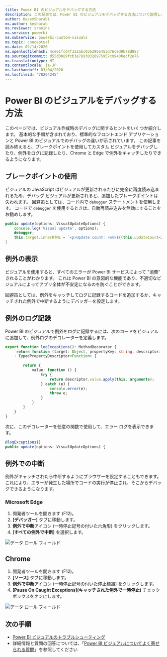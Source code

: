 ```yaml
---
title: Power BI のビジュアルをデバッグする方法
description: この記事では、Power BI のビジュアルをデバッグする方法について説明します。
author: KesemSharabi
ms.author: kesharab
ms.reviewer: sranins
ms.service: powerbi
ms.subservice: powerbi-custom-visuals
ms.topic: conceptual
ms.date: 02/14/2020
ms.openlocfilehash: 4ce61fcd4f322abc0362956453d76ced9b78d887
ms.sourcegitcommit: d55d3089fcb3e78930326975957c9940becf2e76
ms.translationtype: HT
ms.contentlocale: ja-JP
ms.lasthandoff: 03/04/2020
ms.locfileid: "78264245"
---
```

# <a name="how-to-debug-power-bi-visuals"></a>Power BI のビジュアルをデバッグする方法

このページでは、ビジュアル作成時のデバッグに関するヒントをいくつか紹介します。 基本的な手順が含まれており、標準的なフロントエンド アプリケーションと Power BI のビジュアルでのデバッグの違いが示されています。
この記事を読み終えると、ブレークポイントを使用してカスタム ビジュアルをデバッグしたり、例外をログに記録したり、Chrome と Edge で例外をキャッチしたりできるようになります。

## <a name="using-breakpoints"></a>ブレークポイントの使用

ビジュアルの JavaScript はビジュアルが更新されるたびに完全に再度読み込まれるため、デバッグ ビジュアルが更新されると、追加したブレークポイントは失われます。 回避策としては、コード内で `debugger` ステートメントを使用します。 コードで `debugger` を使用するときは、自動再読み込みを無効にすることをお勧めします。

```typescript
public update(options: VisualUpdateOptions) {
    console.log('Visual update', options);
    debugger;
    this.target.innerHTML = `<p>Update count: <em>${(this.updateCount</em></p>`;
}
```


## <a name="showing-exceptions"></a>例外の表示

ビジュアルを使用すると、すべてのエラーが Power BI サービスによって "消費" されることがわかります。 これは Power BI の意図的な機能であり、不適切なビジュアルによってアプリ全体が不安定になるのを防ぐことができます。

回避策としては、例外をキャッチしてログに記録するコードを追加するか、キャッチされた例外で中断するようにデバッガーを設定します。


## <a name="log-exceptions"></a>例外のログ記録

Power BI のビジュアルで例外をログに記録するには、次のコードをビジュアルに追加して、例外ログのデコレーターを定義します。

```typescript
export function logExceptions(): MethodDecorator {
     return function (target: Object, propertyKey: string, descriptor: TypedPropertyDescriptor<Function>)
    : TypedPropertyDescriptor<Function> {
            
        return {
            value: function () {
                try {
                    return descriptor.value.apply(this, arguments);
                } catch (e) {
                    console.error(e);
                    throw e;
                }
            }
        }
    }
}
```
次に、このデコレーターを任意の関数で使用して、エラー ログを表示できます。

```typescript
@logExceptions()
public update(options: VisualUpdateOptions) {
```

## <a name="break-on-exceptions"></a>例外での中断

例外がキャッチされたら中断するようにブラウザーを設定することもできます。 これにより、エラーが発生した場所でコードの実行が停止され、そこからデバッグできるようになります。

### <a name="edge"></a>Microsoft Edge

1. 開発者ツールを開きます (F12)。
2. **[デバッガー]** タブに移動します。
3. **例外で中断**アイコン (一時停止記号の付いた六角形) をクリックします。
4. **[すべての例外で中断]** を選択します。

![データ ロール フィールド](./media/how-to-debug-edge.png)

## <a name="chrome"></a>Chrome

1. 開発者ツールを開きます (F12)。
2. **[ソース]** タブに移動します。
3. **例外で中断**アイコン (一時停止記号の付いた停止標識) をクリックします。
4. **[Pause On Caught Exceptions]\(キャッチされた例外で一時停止\)** チェック ボックスをオンにします。

![データ ロール フィールド](./media/how-to-debug-chrome.png)

## <a name="next-steps"></a>次の手順
* [Power BI ビジュアルのトラブルシューティング](../power-bi-custom-visuals-troubleshoot.md)
* 詳細情報と質問の回答については、「[Power BI ビジュアルについてよく寄せられる質問](../power-bi-custom-visuals-faq.md#organizational-power-bi-visuals)」を参照してください
